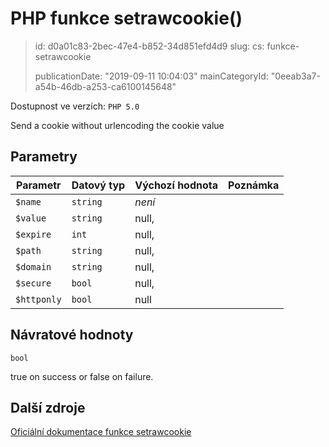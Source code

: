 PHP funkce setrawcookie()
=========================

> id: d0a01c83-2bec-47e4-b852-34d851efd4d9
> slug:
> 	cs: funkce-setrawcookie
>
> publicationDate: "2019-09-11 10:04:03"
> mainCategoryId: "0eeab3a7-a54b-46db-a253-ca6100145648"

Dostupnost ve verzích: `PHP 5.0`

Send a cookie without urlencoding the cookie value


Parametry
--------------

| Parametr | Datový typ | Výchozí hodnota | Poznámka |
|-----|-----|-----|-----|
| `$name` | `string` | *není* |  |
| `$value` | `string` | null, |  |
| `$expire` | `int` | null, |  |
| `$path` | `string` | null, |  |
| `$domain` | `string` | null, |  |
| `$secure` | `bool` | null, |  |
| `$httponly` | `bool` | null |  |


Návratové hodnoty
----------------

`bool`

true on success or false on failure.

Další zdroje
------------

[Oficiální dokumentace funkce setrawcookie](https://www.php.net/manual/en/function.setrawcookie.php)
